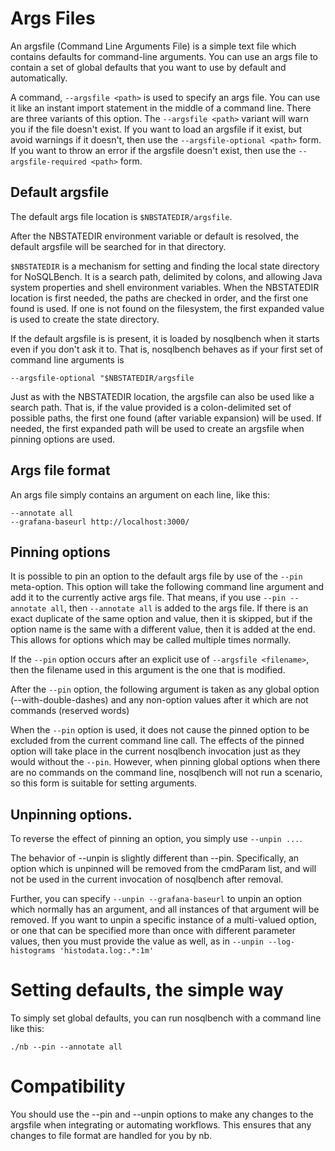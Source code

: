 # Args Files

An argsfile (Command Line Arguments File) is a simple text file which
contains defaults for command-line arguments. You can use an args
file to contain a set of global defaults that you want to use by
default and automatically.

A command, `--argsfile <path>` is used to specify an args file. You can
use it like an instant import statement in the middle of a command
line. There are three variants of this option. The `--argsfile <path>`
variant will warn you if the file doesn't exist. If you want to load
an argsfile if it exist, but avoid warnings if it doesn't, then use
the `--argsfile-optional <path>` form. If you want to throw an error if
the argsfile doesn't exist, then use the `--argsfile-required <path>`
form.

## Default argsfile

The default args file location is `$NBSTATEDIR/argsfile`.

After the NBSTATEDIR environment variable or default is resolved,
the default argsfile will be searched for in that directory.

`$NBSTATEDIR` is a mechanism for setting and finding the local state
directory for NoSQLBench. It is a search path, delimited by
colons, and allowing Java system properties and shell environment
variables. When the NBSTATEDIR location is first needed,
the paths are checked in order, and the first one found is used.
If one is not found on the filesystem, the first expanded value
is used to create the state directory.


If the default argsfile is is present, it is loaded by nosqlbench when
it starts even if you don't ask it to. That is, nosqlbench behaves as
 if your first set of command line arguments is

    --argsfile-optional "$NBSTATEDIR/argsfile

Just as with the NBSTATEDIR location, the argsfile can also be used
like a search path. That is, if the value provided is a colon-delimited
set of possible paths, the first one found (after variable expansion)
will be used. If needed, the first expanded path will be used to create
an argsfile when pinning options are used.

## Args file format

An args file simply contains an argument on each line, like this:

    --annotate all
    --grafana-baseurl http://localhost:3000/

## Pinning options

It is possible to pin an option to the default args file by use of the
`--pin` meta-option. This option will take the following command line
argument and add it to the currently active args file. That means, if
you use `--pin --annotate all`, then `--annotate all` is added to
the args file. If there is an exact duplicate of the same option
and value, then it is skipped, but if the option name is the same
with a different value, then it is added at the end. This allows
for options which may be called multiple times normally.

If the `--pin` option occurs after an explicit use of `--argsfile
<filename>`, then the filename used in this argument is the one that
is modified.

After the `--pin` option, the following argument is taken as any global
option (--with-double-dashes) and any non-option values after it which
are not commands (reserved words)

When the `--pin` option is used, it does not cause the pinned option
to be excluded from the current command line call. The effects of the
pinned option will take place in the current nosqlbench invocation
just as they would without the `--pin`. However, when pinning global
options when there are no commands on the command line, nosqlbench
will not run a scenario, so this form is suitable for setting
arguments.

## Unpinning options.

To reverse the effect of pinning an option, you simply use
 `--unpin ...`.

The behavior of --unpin is slightly different than --pin. Specifically,
an option which is unpinned will be removed from the cmdParam list, and will
not be used in the current invocation of nosqlbench after removal.

Further, you can specify `--unpin --grafana-baseurl` to unpin an option
which normally has an argument, and all instances of that argument will be
removed. If you want to unpin a specific instance of a multi-valued
option, or one that can be specified more than once with different
parameter values, then you must provide the value as well, as in
`--unpin --log-histograms 'histodata.log:.*:1m'`

# Setting defaults, the simple way

To simply set global defaults, you can run nosqlbench with a command
line like this:

    ./nb --pin --annotate all

# Compatibility

You should use the --pin and --unpin options to make any changes to the
 argsfile when integrating or automating workflows. This ensures that
 any changes to file format are handled for you by nb.
